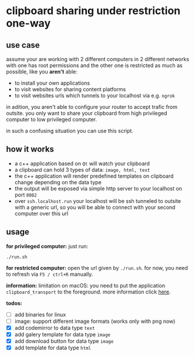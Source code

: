 # clipboard sharing under restriction one-way

## use case
assume your are working with 2 different computers in 2 different networks with one has root permissions and the other one is restricted as much as possible, like you **aren't** able:
- to install your own applications
- to visit websites for sharing content platforms
- to visit websites urls which tunnels to your localhost via e.g. `ngrok`

in adition, you aren't able to configure your router to accept trafic from outsite. you only want to share your clipboard from high privileged computer to low privileged computer.

in such a confusing situation you can use this script.

## how it works
- a c++ application based on `Qt` will watch your clipboard
- a clipboard can hold 3 types of data: `image, html, text`
- the c++ application will render predefined templates on clipboard change depending on the data type
- the output will be exposed via simple http server to your localhost on port `8082`
- over `ssh.localhost.run` your localhost will be ssh tunneled to outsite with a generic url, so you will be able to connect with your second computer over this url

## usage
**for privileged computer:**
just run: 

`./run.sh`

**for restricted computer:**
open the url given by `./run.sh`. for now, you need to refresh via `F5 / ctrl+R` manually.

**information:** limitation on macOS: you need to put the application `clipboard_transport` to the foreground. more information click [here](https://doc.qt.io/qt-5/qclipboard.html#dataChanged).

**todos:**
- [ ] add binaries for linux
- [ ] image: support different image formats (works only with png now)
- [x] add codemirror to data type `text`
- [x] add galery template for data type `image`
- [x] add download button for data type `image`
- [x] add template for data type `html`